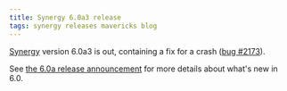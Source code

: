 ```yaml
---
title: Synergy 6.0a3 release
tags: synergy releases mavericks blog
---
```


[Synergy](/wiki/Synergy) version 6.0a3 is out, containing a fix for a crash ([bug \#2173](/issues/2173)).

See [the 6.0a release announcement](/blog/synergy-6.0a-release) for more details about what's new in 6.0.
